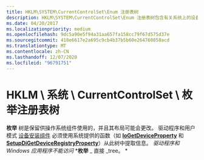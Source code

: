 ```yaml
---
title: HKLM\SYSTEM\CurrentControlSet\Enum 注册表树
description: HKLM\SYSTEM\CurrentControlSet\Enum 注册表树包含有关系统上的设备的信息。
ms.date: 04/20/2017
ms.localizationpriority: medium
ms.openlocfilehash: 9dc5a90e5f94a31aa657fa158cc79f67d575d37e
ms.sourcegitcommit: 418e6617e2a695c9cb4b37b5b60e264760858acd
ms.translationtype: MT
ms.contentlocale: zh-CN
ms.lasthandoff: 12/07/2020
ms.locfileid: "96791751"
---
```

# <a name="hklmsystemcurrentcontrolsetenum-registry-tree"></a>HKLM \\ 系统 \\ CurrentControlSet \\ 枚举注册表树





**枚举** 树是保留供操作系统组件使用的，并且其布局可能会更改。 驱动程序和用户模式 [设备安装组件](/previous-versions/ff541277(v=vs.85)) 必须使用系统提供的函数（如 [**IoGetDeviceProperty**](/windows-hardware/drivers/ddi/wdm/nf-wdm-iogetdeviceproperty) 和 [**SetupDiGetDeviceRegistryProperty**](/windows/win32/api/setupapi/nf-setupapi-setupdigetdeviceregistrypropertya)）从此树中提取信息。 *驱动程序和 Windows 应用程序不能访问*  ***枚举** _ 直接 _tree。 *

 


